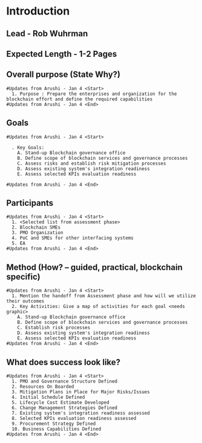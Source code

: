
# Introduction
## Lead - Rob Wuhrman <Rob- to confirm and update>
## Expected Length - 1-2 Pages

## Overall purpose (State Why?)

    #Updates from Arushi - Jan 4 <Start>
      1. Purpose : Prepare the enterprises and organization for the blockchain effort and define the required capabilities
    #Updates from Arushi - Jan 4 <End>

## Goals

    #Updates from Arushi - Jan 4 <Start>
      
      . Key Goals:
        A. Stand-up Blockchain governance office
        B. Define scope of blockchain services and governance processes
        C. Assess risks and establish risk mitigation processes
        D. Assess existing system's integration readiness
        E. Assess selected KPIs evaluation readiness
    
    #Updates from Arushi - Jan 4 <End>

## Participants

    #Updates from Arushi - Jan 4 <Start>
      1. <Selected list from assessment phase>
      2. Blockchain SMEs
      3. PMO Organization
      4. PoC and SMEs for other interfacing systems
      5. EA
    #Updates from Arushi - Jan 4 <End>

## Method (How? – guided, practical, blockchain specific)

    #Updates from Arushi - Jan 4 <Start>
      1. Mention the handoff from Assessment phase and how will we utilize their outcomes
      2. Key Activities: Give a map of activities for each goal <needs graphic>
        A. Stand-up Blockchain governance office
        B. Define scope of blockchain services and governance processes
        C. Establish risk processes
        D. Assess existing system's integration readiness
        E. Assess selected KPIs evaluation readiness
    #Updates from Arushi - Jan 4 <End>


## What does success look like?
    #Updates from Arushi - Jan 4 <Start>
      1. PMO and Governance Structure Defined 
      2. Resources On Boarded 
      3. Mitigation Plans in Place for Major Risks/Issues 
      4. Initial Schedule Defined 
      5. Lifecycle Cost Estimate Developed 
      6. Change Management Strategies Defined 
      7. Existing system's integration readiness assessed
      8. Selected KPIs evaluation readiness assessed
      9. Procurement Strategy Defined 
      10. Business Capabilities Defined
    #Updates from Arushi - Jan 4 <End>
